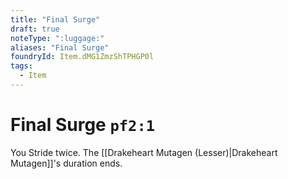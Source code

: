 ```yaml
---
title: "Final Surge"
draft: true
noteType: ":luggage:"
aliases: "Final Surge"
foundryId: Item.dMG1ZmzShTPHGP0l
tags:
  - Item
---
```


# Final Surge `pf2:1`

You Stride twice. The [[Drakeheart Mutagen (Lesser)|Drakeheart Mutagen]]'s duration ends.
